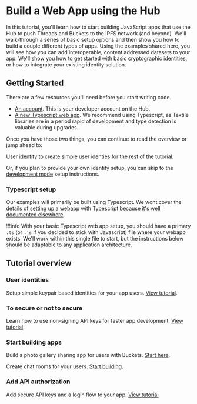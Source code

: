 # Build a Web App using the Hub

In this tutorial, you'll learn how to start building JavaScript apps that use the Hub to push Threads and Buckets to the IPFS network (and beyond). We'll walk-through a series of basic setup options and then show you how to build a couple different types of apps. Using the examples shared here, you will see how you can add interoperable, content addressed datasets to your app. We'll show you how to get started with basic cryptographic identities, or how to integrate your existing identity solution.

## Getting Started

There are a few resources you'll need before you start writing code.

- [An account](../../hub/accounts.md). This is your developer account on the Hub.
- [A new Typescript web app](https://webpack.js.org/guides/typescript/). We recommend using Typescript, as Textile libraries are in a period rapid of development and type detection is valuable during upgrades.

Once you have those two things, you can continue to read the overview or jump ahead to:

[User identity](libp2p-identities.md) to create simple user identies for the rest of the tutorial.

Or, if you plan to provide your own identity setup, you can skip to the [development mode](development-mode.md) setup instructions.

### Typescript setup

Our examples will primarily be built using Typescript. We wont cover the details of setting up a webapp with Typescript because [it's well documented elsewhere](https://levelup.gitconnected.com/setting-up-a-full-stack-typescript-application-featuring-express-and-react-ccfe07f2ea47). 

!!!info
    With your basic Typescript web app setup, you should have a primary `.ts` (or `.js` if you decided to stick with Javascript) file where your webapp exists. We'll work within this single file to start, but the instructions below should be adaptable to any application architecture.

## Tutorial overview

### User identities

Setup simple keypair based identities for your app users. [View tutorial](libp2p-identities.md).

### To secure or not to secure

Learn how to use non-signing API keys for faster app development. [View tutorial](development-mode.md).

### Start building apps

Build a photo gallery sharing app for users with Buckets.  [Start here](user-buckets.md).

Create chat rooms for your users. [Start building](user-thread-database.md).

### Add API authorization

Add secure API keys and a login flow to your app. [View tutorial](production-auth.md).

<br />

